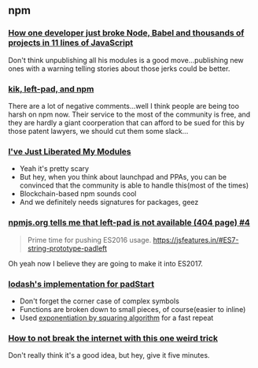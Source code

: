 ## npm

### [How one developer just broke Node, Babel and thousands of projects in 11 lines of JavaScript](http://www.theregister.co.uk/2016/03/23/npm_left_pad_chaos/)

Don't think unpublishing all his modules is a good move...publishing new ones with a warning telling stories about those jerks could be better.

### [kik, left-pad, and npm](http://blog.npmjs.org/post/141577284765/kik-left-pad-and-npm)

There are a lot of negative comments...well I think people are being too harsh on npm now. Their service to the most of the community is free, and they are hardly a giant coorperation that can afford to be sued for this by those patent lawyers, we should cut them some slack...

### [I've Just Liberated My Modules](https://news.ycombinator.com/item?id=11340510)

* Yeah it's pretty scary
* But hey, when you think about launchpad and PPAs, you can be convinced that the community is able to handle this(most of the times)
* Blockchain-based npm sounds cool
* And we definitely needs signatures for packages, geez

### [npmjs.org tells me that left-pad is not available (404 page) #4](https://github.com/azer/left-pad/issues/4)

> Prime time for pushing ES2016 usage. https://jsfeatures.in/#ES7-string-prototype-padleft

Oh yeah now I believe they are going to make it into ES2017.

### [lodash's implementation for padStart](https://github.com/lodash/lodash/blob/4.8.2/lodash.js#L13388)

* Don't forget the corner case of complex symbols
* Functions are broken down to small pieces, of course(easier to inline)
* Used [exponentiation by squaring algorithm](https://en.wikipedia.org/wiki/Exponentiation_by_squaring) for a fast repeat

### [How to not break the internet with this one weird trick](https://medium.com/@Rich_Harris/how-to-not-break-the-internet-with-this-one-weird-trick-e3e2d57fee28)

Don't really think it's a good idea, but hey, give it five minutes.
